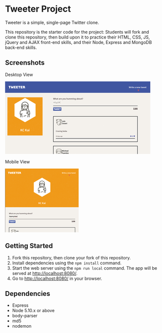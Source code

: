# Tweeter Project

Tweeter is a simple, single-page Twitter clone.

This repository is the starter code for the project: Students will fork and clone this repository, then build upon it to practice their HTML, CSS, JS, jQuery and AJAX front-end skills, and their Node, Express and MongoDB back-end skills.

## Screenshots
Desktop View

![Tweeter screenshot](https://github.com/psybiko/tweeter/blob/master/docs/tweeter-desktop.png?raw=true)

Mobile View

![Tweeter screenshot](https://github.com/psybiko/tweeter/blob/master/docs/tweeter-mobile.png?raw=true)

## Getting Started

1. Fork this repository, then clone your fork of this repository.
2. Install dependencies using the `npm install` command.
3. Start the web server using the `npm run local` command. The app will be served at <http://localhost:8080/>.
4. Go to <http://localhost:8080/> in your browser.

## Dependencies

- Express
- Node 5.10.x or above
- body-parser
- md5
- nodemon
